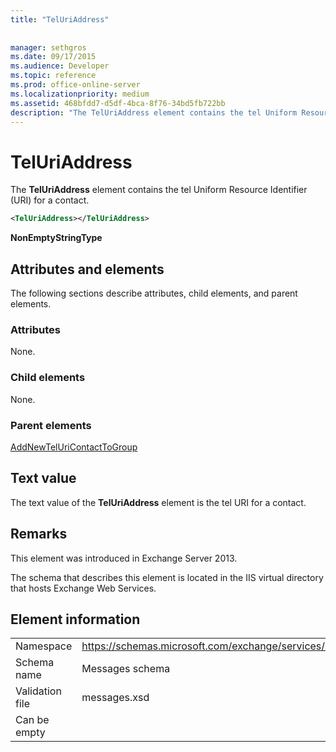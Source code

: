 ```yaml
---
title: "TelUriAddress"
 
 
manager: sethgros
ms.date: 09/17/2015
ms.audience: Developer
ms.topic: reference
ms.prod: office-online-server
ms.localizationpriority: medium
ms.assetid: 468bfdd7-d5df-4bca-8f76-34bd5fb722bb
description: "The TelUriAddress element contains the tel Uniform Resource Identifier (URI) for a contact."
---
```


# TelUriAddress

The **TelUriAddress** element contains the tel Uniform Resource Identifier (URI) for a contact. 
  
```XML
<TelUriAddress></TelUriAddress>
```

 **NonEmptyStringType**
## Attributes and elements

The following sections describe attributes, child elements, and parent elements.
  
### Attributes

None.
  
### Child elements

None.
  
### Parent elements

[AddNewTelUriContactToGroup](addnewteluricontacttogroup.md)
  
## Text value

The text value of the **TelUriAddress** element is the tel URI for a contact. 
  
## Remarks

This element was introduced in Exchange Server 2013.
  
The schema that describes this element is located in the IIS virtual directory that hosts Exchange Web Services.
  
## Element information

|||
|:-----|:-----|
|Namespace  <br/> |https://schemas.microsoft.com/exchange/services/2006/messages  <br/> |
|Schema name  <br/> |Messages schema  <br/> |
|Validation file  <br/> |messages.xsd  <br/> |
|Can be empty  <br/> ||
   

